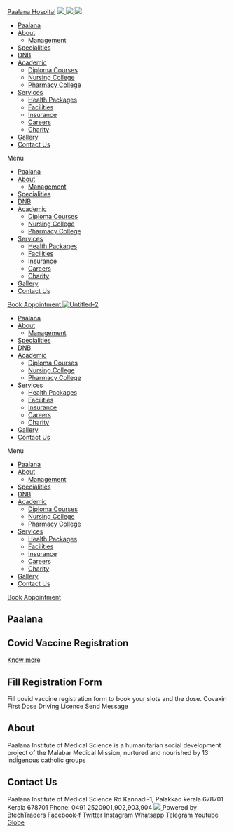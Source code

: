 [Paalana Hospital](https://paalana.in/vaccine-registration/<https:/paalana.in> "Paalana Hospital")
[ ![](https://paalana.in/wp-content/uploads/2022/08/Untitled-2.png) ](https://paalana.in/vaccine-registration/<https:/paalana.in/>)
[ ![](https://paalana.in/wp-content/uploads/2024/09/Group-883-1024x295.png) ](https://paalana.in/vaccine-registration/<https:/paalana.in/>)
![](https://paalana.in/wp-content/uploads/2024/09/164073682_3625173097592065_7499118900655108432_n-1-1.jpg)
  * [Paalana](https://paalana.in/vaccine-registration/<https:/paalana.in/>)
  * [About](https://paalana.in/vaccine-registration/<https:/paalana.in/about/>)
    * [Management](https://paalana.in/vaccine-registration/<https:/paalana.in/management/>)
  * [Specialities](https://paalana.in/vaccine-registration/<https:/paalana.in/specialities/>)
  * [DNB](https://paalana.in/vaccine-registration/<https:/paalana.in/diplomate-national-board-dnb/>)
  * [Academic](https://paalana.in/vaccine-registration/<#>)
    * [Diploma Courses](https://paalana.in/vaccine-registration/<https:/paalana.in/academic/>)
    * [Nursing College](https://paalana.in/vaccine-registration/<https:/sanjocollegeofnursing.org/>)
    * [Pharmacy College](https://paalana.in/vaccine-registration/<http:/www.sanjocps.com/>)
  * [Services](https://paalana.in/vaccine-registration/<#>)
    * [Health Packages](https://paalana.in/vaccine-registration/<https:/paalana.in/health-packages/>)
    * [Facilities](https://paalana.in/vaccine-registration/<https:/paalana.in/facilities/>)
    * [Insurance](https://paalana.in/vaccine-registration/<https:/paalana.in/insurance/>)
    * [Careers](https://paalana.in/vaccine-registration/<https:/paalana.in/careers/>)
    * [Charity](https://paalana.in/vaccine-registration/<https:/paalana.in/charity/>)
  * [Gallery](https://paalana.in/vaccine-registration/<https:/paalana.in/our-gallery/>)
  * [Contact Us](https://paalana.in/vaccine-registration/<https:/paalana.in/contact-us/>)


Menu
  * [Paalana](https://paalana.in/vaccine-registration/<https:/paalana.in/>)
  * [About](https://paalana.in/vaccine-registration/<https:/paalana.in/about/>)
    * [Management](https://paalana.in/vaccine-registration/<https:/paalana.in/management/>)
  * [Specialities](https://paalana.in/vaccine-registration/<https:/paalana.in/specialities/>)
  * [DNB](https://paalana.in/vaccine-registration/<https:/paalana.in/diplomate-national-board-dnb/>)
  * [Academic](https://paalana.in/vaccine-registration/<#>)
    * [Diploma Courses](https://paalana.in/vaccine-registration/<https:/paalana.in/academic/>)
    * [Nursing College](https://paalana.in/vaccine-registration/<https:/sanjocollegeofnursing.org/>)
    * [Pharmacy College](https://paalana.in/vaccine-registration/<http:/www.sanjocps.com/>)
  * [Services](https://paalana.in/vaccine-registration/<#>)
    * [Health Packages](https://paalana.in/vaccine-registration/<https:/paalana.in/health-packages/>)
    * [Facilities](https://paalana.in/vaccine-registration/<https:/paalana.in/facilities/>)
    * [Insurance](https://paalana.in/vaccine-registration/<https:/paalana.in/insurance/>)
    * [Careers](https://paalana.in/vaccine-registration/<https:/paalana.in/careers/>)
    * [Charity](https://paalana.in/vaccine-registration/<https:/paalana.in/charity/>)
  * [Gallery](https://paalana.in/vaccine-registration/<https:/paalana.in/our-gallery/>)
  * [Contact Us](https://paalana.in/vaccine-registration/<https:/paalana.in/contact-us/>)


[ Book Appointment ](https://paalana.in/vaccine-registration/<https:/bit.ly/pmchysan>)
[ ![Untitled-2](https://paalana.in/wp-content/uploads/2022/08/Untitled-2.png) ](https://paalana.in/vaccine-registration/<https:/paalana.in/>)
  * [Paalana](https://paalana.in/vaccine-registration/<https:/paalana.in/>)
  * [About](https://paalana.in/vaccine-registration/<https:/paalana.in/about/>)
    * [Management](https://paalana.in/vaccine-registration/<https:/paalana.in/management/>)
  * [Specialities](https://paalana.in/vaccine-registration/<https:/paalana.in/specialities/>)
  * [DNB](https://paalana.in/vaccine-registration/<https:/paalana.in/diplomate-national-board-dnb/>)
  * [Academic](https://paalana.in/vaccine-registration/<#>)
    * [Diploma Courses](https://paalana.in/vaccine-registration/<https:/paalana.in/academic/>)
    * [Nursing College](https://paalana.in/vaccine-registration/<https:/sanjocollegeofnursing.org/>)
    * [Pharmacy College](https://paalana.in/vaccine-registration/<http:/www.sanjocps.com/>)
  * [Services](https://paalana.in/vaccine-registration/<#>)
    * [Health Packages](https://paalana.in/vaccine-registration/<https:/paalana.in/health-packages/>)
    * [Facilities](https://paalana.in/vaccine-registration/<https:/paalana.in/facilities/>)
    * [Insurance](https://paalana.in/vaccine-registration/<https:/paalana.in/insurance/>)
    * [Careers](https://paalana.in/vaccine-registration/<https:/paalana.in/careers/>)
    * [Charity](https://paalana.in/vaccine-registration/<https:/paalana.in/charity/>)
  * [Gallery](https://paalana.in/vaccine-registration/<https:/paalana.in/our-gallery/>)
  * [Contact Us](https://paalana.in/vaccine-registration/<https:/paalana.in/contact-us/>)


Menu
  * [Paalana](https://paalana.in/vaccine-registration/<https:/paalana.in/>)
  * [About](https://paalana.in/vaccine-registration/<https:/paalana.in/about/>)
    * [Management](https://paalana.in/vaccine-registration/<https:/paalana.in/management/>)
  * [Specialities](https://paalana.in/vaccine-registration/<https:/paalana.in/specialities/>)
  * [DNB](https://paalana.in/vaccine-registration/<https:/paalana.in/diplomate-national-board-dnb/>)
  * [Academic](https://paalana.in/vaccine-registration/<#>)
    * [Diploma Courses](https://paalana.in/vaccine-registration/<https:/paalana.in/academic/>)
    * [Nursing College](https://paalana.in/vaccine-registration/<https:/sanjocollegeofnursing.org/>)
    * [Pharmacy College](https://paalana.in/vaccine-registration/<http:/www.sanjocps.com/>)
  * [Services](https://paalana.in/vaccine-registration/<#>)
    * [Health Packages](https://paalana.in/vaccine-registration/<https:/paalana.in/health-packages/>)
    * [Facilities](https://paalana.in/vaccine-registration/<https:/paalana.in/facilities/>)
    * [Insurance](https://paalana.in/vaccine-registration/<https:/paalana.in/insurance/>)
    * [Careers](https://paalana.in/vaccine-registration/<https:/paalana.in/careers/>)
    * [Charity](https://paalana.in/vaccine-registration/<https:/paalana.in/charity/>)
  * [Gallery](https://paalana.in/vaccine-registration/<https:/paalana.in/our-gallery/>)
  * [Contact Us](https://paalana.in/vaccine-registration/<https:/paalana.in/contact-us/>)


[ Book Appointment ](https://paalana.in/vaccine-registration/<https:/bit.ly/pmchysan>)
## Paalana
## Covid Vaccine Registration
[ Know more ](https://paalana.in/vaccine-registration/<#>)
## Fill Registration Form
Fill covid vaccine registration form to book your slots and the dose.
Covaxin
First Dose
Driving Licence 
Send Message
## About
Paalana Institute of Medical Science is a humanitarian social development project of the Malabar Medical Mission, nurtured and nourished by 13 indigenous catholic groups 
## Contact Us
Paalana Institute of Medical Science Rd
Kannadi-1, Palakkad kerala 678701
Kerala 678701
Phone: 0491 2520901,902,903,904
[ ](https://paalana.in/vaccine-registration/<https:/www.facebook.com/paalana.pims>) [ ](https://paalana.in/vaccine-registration/<https:/www.instagram.com/paalana_hospital/>) [ ](https://paalana.in/vaccine-registration/<https:/www.youtube.com/@paalanainstituteofmedicals9226>)
[ ![](https://paalana.in/wp-content/uploads/2024/09/Group-884.png) ](https://paalana.in/vaccine-registration/<https:/paalana.in/>)
Powered by BtechTraders
[ Facebook-f ](https://paalana.in/vaccine-registration/<https:/www.facebook.com/btechtraderspage/>) [ Twitter ](https://paalana.in/vaccine-registration/<https:/twitter.com/BtechTraders>) [ Instagram ](https://paalana.in/vaccine-registration/<https:/www.instagram.com/btech_traders/>) [ Whatsapp ](https://paalana.in/vaccine-registration/<https:wa.me/+919447090274>) [ Telegram ](https://paalana.in/vaccine-registration/<https:/t.me/stockexTrading>) [ Youtube ](https://paalana.in/vaccine-registration/<https:/www.youtube.com/c/Btechtraders>) [ Globe ](https://paalana.in/vaccine-registration/<https:/btechtraders.com/>)
